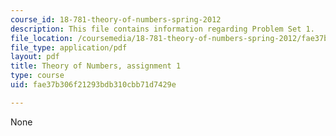 ```yaml
---
course_id: 18-781-theory-of-numbers-spring-2012
description: This file contains information regarding Problem Set 1.
file_location: /coursemedia/18-781-theory-of-numbers-spring-2012/fae37b306f21293bdb310cbb71d7429e_MIT18_781S12_pset1.pdf
file_type: application/pdf
layout: pdf
title: Theory of Numbers, assignment 1
type: course
uid: fae37b306f21293bdb310cbb71d7429e

---
```

None